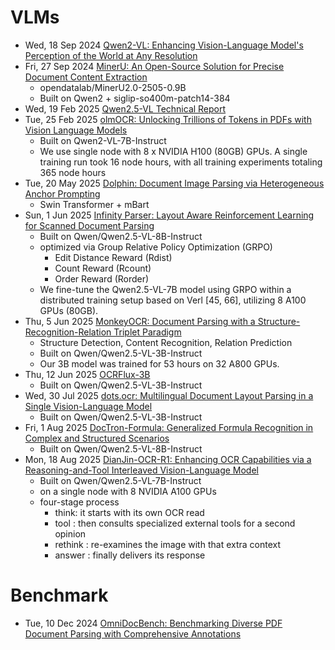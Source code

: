 
# VLMs
- Wed, 18 Sep 2024 [Qwen2-VL: Enhancing Vision-Language Model's Perception of the World at Any Resolution](https://arxiv.org/abs/2409.12191)
- Fri, 27 Sep 2024 [MinerU: An Open-Source Solution for Precise Document Content Extraction](https://arxiv.org/abs/2409.18839)
  - opendatalab/MinerU2.0-2505-0.9B
  - Built on Qwen2 + siglip-so400m-patch14-384
- Wed, 19 Feb 2025 [Qwen2.5-VL Technical Report](https://arxiv.org/abs/2502.13923)
- Tue, 25 Feb 2025 [olmOCR: Unlocking Trillions of Tokens in PDFs with Vision Language Models](https://arxiv.org/abs/2502.18443)
  - Built on Qwen2-VL-7B-Instruct
  - We use single node with 8 x NVIDIA H100 (80GB) GPUs. A single training run took 16 node hours, with all training experiments totaling 365 node hours
- Tue, 20 May 2025 [Dolphin: Document Image Parsing via Heterogeneous Anchor Prompting](https://arxiv.org/abs/2505.14059)
  - Swin Transformer + mBart
- Sun, 1 Jun 2025 [Infinity Parser: Layout Aware Reinforcement Learning for Scanned Document Parsing](https://arxiv.org/abs/2506.03197)
  - Built on Qwen/Qwen2.5-VL-8B-Instruct
  - optimized via Group Relative Policy Optimization (GRPO)
    - Edit Distance Reward (Rdist)
    - Count Reward (Rcount)
    - Order Reward (Rorder)
  - We fine-tune the Qwen2.5-VL-7B model using GRPO within a distributed training setup based on Verl [45, 66], utilizing 8 A100 GPUs (80GB).
- Thu, 5 Jun 2025 [MonkeyOCR: Document Parsing with a Structure-Recognition-Relation Triplet Paradigm](https://arxiv.org/abs/2506.05218)
  - Structure Detection, Content Recognition, Relation Prediction
  - Built on Qwen/Qwen2.5-VL-3B-Instruct
  - Our 3B model was trained for 53 hours on 32 A800 GPUs.
- Thu, 12 Jun 2025 [OCRFlux-3B](https://huggingface.co/ChatDOC/OCRFlux-3B)
  - Built on Qwen/Qwen2.5-VL-3B-Instruct
- Wed, 30 Jul 2025 [dots.ocr: Multilingual Document Layout Parsing in a Single Vision-Language Model](https://huggingface.co/rednote-hilab/dots.ocr)
  - Built on Qwen/Qwen2.5-VL-3B-Instruct
- Fri, 1 Aug 2025 [DocTron-Formula: Generalized Formula Recognition in Complex and Structured Scenarios](https://arxiv.org/abs/2508.00311)
  - Built on Qwen/Qwen2.5-VL-8B-Instruct
- Mon, 18 Aug 2025 [DianJin-OCR-R1: Enhancing OCR Capabilities via a Reasoning-and-Tool Interleaved Vision-Language Model](https://arxiv.org/abs/2508.13238)
  - Built on Qwen/Qwen2.5-VL-7B-Instruct
  - on a single node with 8 NVIDIA A100 GPUs
  - four-stage process
    - think: it starts with its own OCR read
    - tool : then consults specialized external tools for a second opinion
    - rethink : re-examines the image with that extra context
    - answer : finally delivers its response

# Benchmark
- Tue, 10 Dec 2024 [OmniDocBench: Benchmarking Diverse PDF Document Parsing with Comprehensive Annotations](https://arxiv.org/abs/2412.07626)